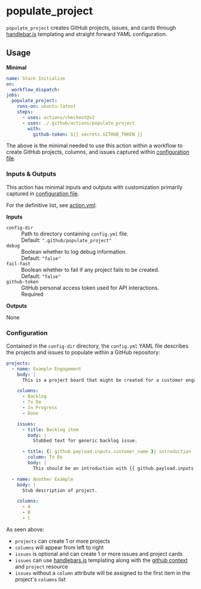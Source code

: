 # populate_project

`populate_project` creates GitHub projects, issues, and cards through [handlebar.js][handlebars.js] templating and straight forward YAML configuration.

## Usage

**Minimal**

```yaml
name: Stack Initialize
on:
  workflow_dispatch:
jobs:
  populate_project:
    runs-on: ubuntu-latest
    steps:
      - uses: actions/checkout@v2
      - uses: ./.github/actions/populate_project
        with:
          github-token: ${{ secrets.GITHUB_TOKEN }}
```

The above is the minimal needed to use this action within a workflow to create GitHub projects, columns, and issues captured within [configuration file](#configuration).

### Inputs & Outputs

This action has minimal inputs and outputs with customization primarily captured in [configuration file](#configuration).

For the definitive list, see [action.yml](./action.yml):

**Inputs**

<dl>
    <dt><code>config-dir</code></dt>
    <dd>
        Path to directory containing <code>config.yml</code> file.
    </dd>
    <dd>
        Default: <code>".github/populate_project"</code>
    </dd>
    <dt><code>debug</code></dt>
    <dd>
        Boolean whether to log debug information.
    </dd>
    <dd>
        Default: <code>"false"</code>
    </dd>
    <dt><code>fail-fast</code></dt>
    <dd>
        Boolean whether to fail if any project fails to be created.
    </dd>
    <dd>
        Default: <code>"false"</code>
    </dd>
    <dt><code>github-token</code></dt>
    <dd>
        GitHub personal access token used for API interactions.
    </dd>
    <dd>
        Required
    </dd>
</dl>

**Outputs**

None

### Configuration

Contained in the `config-dir` directory, the `config.yml` YAML file describes the projects and issues to populate within a GitHub repository:

```yaml
projects:
  - name: Example Engagement
    body: |
      This is a project board that might be created for a customer engagement.

    columns:
      - Backlog
      - To Do
      - In Progress
      - Done

    issues:
      - title: Backlog item
        body: |
          Stubbed text for generic backlog issue.

      - title: {{ github.payload.inputs.customer_name }} introduction
        column: To Do
        body: |
          This should be an introduction with {{ github.payload.inputs.customer_name }}.

  - name: Another Example
    body: |
      Stub description of project.

    columns:
      - A
      - B
      - C
```

As seen above:

- `projects` can create 1 or more projects
- `columns` will appear from left to right
- `issues` is optional and can create 1 or more issues and project cards
- `issues` can use [handlebars.js][handlebars.js] templating along with the [github context](https://docs.github.com/en/actions/learn-github-actions/contexts#github-context) and `project` resource 
- `issues` without a `column` attribute will be assigned to the first item in the project's `columns` list

[handlebars.js]: https://handlebarsjs.com
